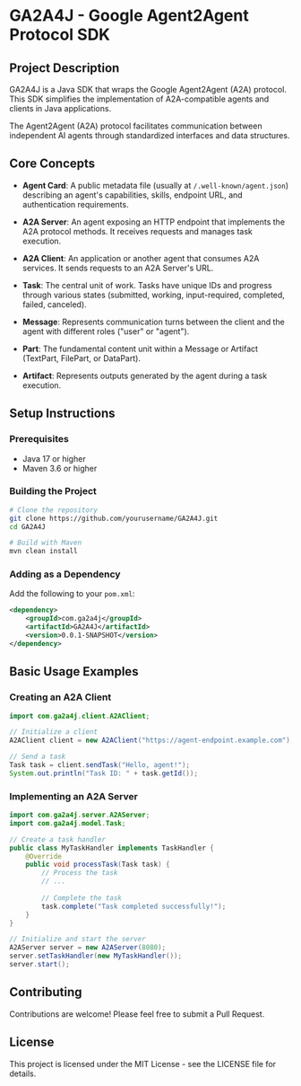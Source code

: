 # GA2A4J - Google Agent2Agent Protocol SDK

## Project Description
GA2A4J is a Java SDK that wraps the Google Agent2Agent (A2A) protocol. This SDK simplifies the implementation of A2A-compatible agents and clients in Java applications.

The Agent2Agent (A2A) protocol facilitates communication between independent AI agents through standardized interfaces and data structures.

## Core Concepts

- **Agent Card**: A public metadata file (usually at `/.well-known/agent.json`) describing an agent's capabilities, skills, endpoint URL, and authentication requirements.

- **A2A Server**: An agent exposing an HTTP endpoint that implements the A2A protocol methods. It receives requests and manages task execution.

- **A2A Client**: An application or another agent that consumes A2A services. It sends requests to an A2A Server's URL.

- **Task**: The central unit of work. Tasks have unique IDs and progress through various states (submitted, working, input-required, completed, failed, canceled).

- **Message**: Represents communication turns between the client and the agent with different roles ("user" or "agent").

- **Part**: The fundamental content unit within a Message or Artifact (TextPart, FilePart, or DataPart).

- **Artifact**: Represents outputs generated by the agent during a task execution.

## Setup Instructions

### Prerequisites
- Java 17 or higher
- Maven 3.6 or higher

### Building the Project
```bash
# Clone the repository
git clone https://github.com/yourusername/GA2A4J.git
cd GA2A4J

# Build with Maven
mvn clean install
```

### Adding as a Dependency
Add the following to your `pom.xml`:
```xml
<dependency>
    <groupId>com.ga2a4j</groupId>
    <artifactId>GA2A4J</artifactId>
    <version>0.0.1-SNAPSHOT</version>
</dependency>
```

## Basic Usage Examples

### Creating an A2A Client
```java
import com.ga2a4j.client.A2AClient;

// Initialize a client
A2AClient client = new A2AClient("https://agent-endpoint.example.com");

// Send a task
Task task = client.sendTask("Hello, agent!");
System.out.println("Task ID: " + task.getId());
```

### Implementing an A2A Server
```java
import com.ga2a4j.server.A2AServer;
import com.ga2a4j.model.Task;

// Create a task handler
public class MyTaskHandler implements TaskHandler {
    @Override
    public void processTask(Task task) {
        // Process the task
        // ...
        
        // Complete the task
        task.complete("Task completed successfully!");
    }
}

// Initialize and start the server
A2AServer server = new A2AServer(8080);
server.setTaskHandler(new MyTaskHandler());
server.start();
```

## Contributing
Contributions are welcome! Please feel free to submit a Pull Request.

## License
This project is licensed under the MIT License - see the LICENSE file for details.
